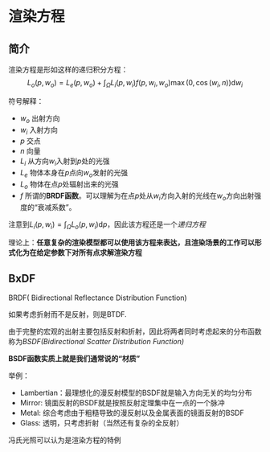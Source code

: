 # 渲染方程

## 简介

渲染方程是形如这样的递归积分方程：
$$
    L_o(p,w_o) = L_e(p,w_o) + \int_{\Omega} L_i(p, w_i) f(p,w_i,w_o) \max(0, \cos(w_i, n)) \mathrm{d} w_i
$$

符号解释：
- $w_o$ 出射方向
- $w_i$ 入射方向
- $p$ 交点
- $n$ 向量
- $L_i$ 从方向$w_i$入射到$p$处的光强
- $L_e$ 物体本身在$p$点向$w_o$发射的光强
- $L_o$ 物体在点$p$处辐射出来的光强
- $f$ 所谓的**BRDF函数**。可以理解为在点$p$处从$w_i$方向入射的光线在$w_o$方向出射强度的“衰减系数”。 

注意到$L_i(p,w_i) = \int_{\Omega} L_o(p, w_i) \mathrm{d}p$，因此该方程还是一个*递归方程*

理论上：**任意复杂的渲染模型都可以使用该方程来表达，且渲染场景的工作可以形式化为在给定参数下对所有点求解渲染方程**

## BxDF

BRDF( Bidirectional Reflectance Distribution Function)


如果考虑折射而不是反射，则是BTDF.

由于完整的宏观的出射主要包括反射和折射，因此将两者同时考虑起来的分布函数称为*BSDF(Bidirectional Scatter Distribution Function)*

**BSDF函数实质上就是我们通常说的“材质”**

举例：
- Lambertian：最理想化的漫反射模型的BSDF就是输入方向无关的均匀分布
- Mirror: 镜面反射的BSDF就是按照反射定理集中在一点的一个脉冲
- Metal: 综合考虑由于粗糙导致的漫反射以及金属表面的镜面反射的BSDF
- Glass: 透明，只考虑折射（当然还有复杂的全反射）

冯氏光照可以认为是渲染方程的特例